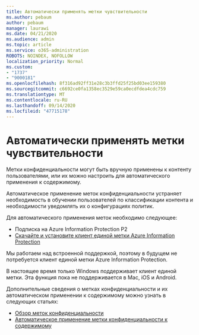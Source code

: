 ```yaml
---
title: Автоматически применять метки чувствительности
ms.author: pebaum
author: pebaum
manager: laurawi
ms.date: 04/21/2020
ms.audience: admin
ms.topic: article
ms.service: o365-administration
ROBOTS: NOINDEX, NOFOLLOW
localization_priority: Normal
ms.custom:
- "1737"
- "9000181"
ms.openlocfilehash: 8f316ad92ff31e28c3b3ffd25f25bd03ee159380
ms.sourcegitcommit: c6692ce0fa1358ec3529e59ca0ecdfdea4cdc759
ms.translationtype: MT
ms.contentlocale: ru-RU
ms.lasthandoff: 09/14/2020
ms.locfileid: "47715178"
---
```

# <a name="auto-apply-sensitivity-labels"></a>Автоматически применять метки чувствительности

Метки конфиденциальности могут быть вручную применены к контенту пользователями, или их можно настроить для автоматического применения к содержимому.

Автоматическое применение меток конфиденциальности устраняет необходимость в обучении пользователей по классификации контента и необходимости уведомлять их о конфигурациях политик.

Для автоматического применения меток необходимо следующее:

- Подписка на Azure Information Protection P2
- [Скачайте и установите клиент единой метки Azure Information Protection](https://docs.microsoft.com/azure/information-protection/rms-client/install-unifiedlabelingclient-app)

Мы работаем над встроенной поддержкой, поэтому в будущем не потребуется клиент единой метки Azure Information Protection.

В настоящее время только Windows поддерживает клиент единой метки.  Эта функция пока не поддерживается в Mac, iOS и Android.

Дополнительные сведения о метках конфиденциальности и их автоматическом применении к содержимому можно узнать в следующих статьях:

- [Обзор меток конфиденциальности](https://docs.microsoft.com/microsoft-365/compliance/sensitivity-labels)
- [Автоматическое применение метки конфиденциальности к содержимому](https://docs.microsoft.com/office365/securitycompliance/apply_sensitivity_label_automatically)